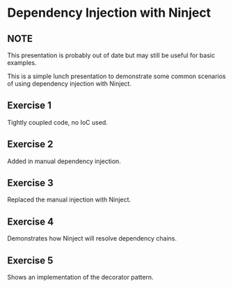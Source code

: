 Dependency Injection with Ninject
=================================

NOTE
----
This presentation is probably out of date but may still be useful for basic examples.

This is a simple lunch presentation to demonstrate some common scenarios of using 
dependency injection with Ninject.

Exercise 1
----------
Tightly coupled code, no IoC used.

Exercise 2
----------
Added in manual dependency injection.

Exercise 3
-----------
Replaced the manual injection with Ninject.

Exercise 4
----------
Demonstrates how Ninject will resolve dependency chains.

Exercise 5
----------
Shows an implementation of the decorator pattern.
